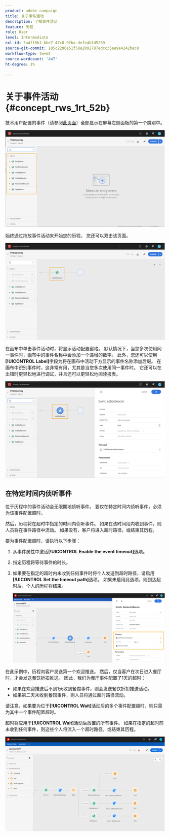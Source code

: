 ```yaml
---
product: adobe campaign
title: 关于事件活动
description: 了解事件活动
feature: 历程
role: User
level: Intermediate
exl-id: 3a4ff8b1-bbe7-47c8-9fba-defe4b1d5299
source-git-commit: 185c2296a51f58e2092787edcc35ee9e4242bec8
workflow-type: tm+mt
source-wordcount: '447'
ht-degree: 1%

---
```


# 关于事件活动 {#concept_rws_1rt_52b}

技术用户配置的事件（请参阅[此页面](../event/about-events.md)）全部显示在屏幕左侧面板的第一个类别中。

![](../assets/journey43.png)

始终通过拖放事件活动来开始您的历程。 您还可以双击该页面。

![](../assets/journey44.png)

在画布中单击事件活动时，将显示活动配置窗格。 默认情况下，当您多次使用同一事件时，画布中的事件名称中会添加一个递增的数字。 此外，您还可以使用&#x200B;**[!UICONTROL Label]**&#x200B;字段为将在画布中活动下方显示的事件名称添加后缀。 在画布中识别事件时，这非常有用，尤其是当您多次使用同一事件时。 它还可以在出错时更轻松地进行调试，并且还可以更轻松地阅读报表。

![](../assets/journey33.png)

## 在特定时间内侦听事件

位于历程中的事件活动会无限期地侦听事件。 要仅在特定时间内侦听事件，必须为该事件配置超时。

然后，历程将在超时中指定的时间内侦听事件。 如果在该时间段内收到事件，则人员将在事件路径中流动。 如果没有，客户将进入超时路径，或结束其历程。

要为事件配置超时，请执行以下步骤：

1. 从事件属性中激活&#x200B;**[!UICONTROL Enable the event timeout]**&#x200B;选项。

1. 指定历程将等待事件的时长。

1. 如果要在指定的超时内未收到任何事件时将个人发送到超时路径，请启用&#x200B;**[!UICONTROL Set the timeout path]**&#x200B;选项。 如果未启用此选项，则到达超时后，个人的历程将结束。

   ![](../assets/event-timeout.png)

在此示例中，历程向客户发送第一个欢迎推送。 然后，仅当客户在次日进入餐厅时，才会发送餐饮折扣推送。 因此，我们为餐厅事件配置了1天的超时：

* 如果在欢迎推送后不到1天收到餐馆事件，则会发送餐饮折扣推送活动。
* 如果第二天未收到餐馆事件，则人员将通过超时路径流动。

请注意，如果要为位于&#x200B;**[!UICONTROL Wait]**&#x200B;活动后的多个事件配置超时，则只需为其中一个事件配置超时。

超时将应用于&#x200B;**[!UICONTROL Wait]**&#x200B;活动后放置的所有事件。 如果在指定的超时前未收到任何事件，则这些个人将流入一个超时路径，或结束其历程。

![](../assets/event-timeout-group.png)
